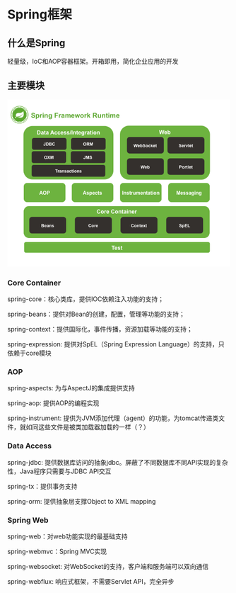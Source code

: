 # Spring框架
## 什么是Spring
轻量级，IoC和AOP容器框架。开箱即用，简化企业应用的开发

## 主要模块
![模块](../assets/Spring/spring_framework_runtime.png)
### Core Container
spring-core：核心类库，提供IOC依赖注入功能的支持；

spring-beans：提供对Bean的创建，配置，管理等功能的支持；

spring-context：提供国际化，事件传播，资源加载等功能的支持；

spring-expression: 提供对SpEL（Spring Expression Language）的支持，只依赖于core模块

### AOP
spring-aspects: 为与AspectJ的集成提供支持

spring-aop: 提供AOP的编程实现

spring-instrument: 提供为JVM添加代理（agent）的功能，为tomcat传递类文件，就如同这些文件是被类加载器加载的一样（？）

### Data Access
spring-jdbc: 提供数据库访问的抽象jdbc。屏蔽了不同数据库不同API实现的复杂性，Java程序只需要与JDBC API交互

spring-tx：提供事务支持

spring-orm: 提供抽象层支撑Object to XML mapping

### Spring Web
spring-web：对web功能实现的最基础支持

spring-webmvc：Spring MVC实现

spring-websocket: 对WebSocket的支持，客户端和服务端可以双向通信

spring-webflux: 响应式框架，不需要Servlet API，完全异步
